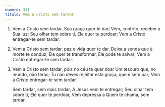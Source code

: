 ```yaml
---
numero: 331
titulo: Vem a Cristo sem tardar
---
```

1. Vem a Cristo sem tardar, Sua graça quer te dar;
   Vem, contrito, receber a Sua luz;
   Seu olhar tem sobre ti, Ele quer te perdoar;
   Vem a Cristo entregar-te sem tardar.

2. Vem a Cristo sem tardar, paz e vida quer te dar,
   Deixa a senda que à morte te conduz;
   Ele quer te transformar, Ele pode te salvar;
   Vem a Cristo entregar-te sem tardar.

3. Vem a Cristo sem tardar, pois no céu te quer doar
   Um tesouro que, no mundo, não terás;
   Tu não deves rejeitar esta graça, que é sem par;
   Vem a Cristo entregar-te sem tardar.

   Sem tardar, sem mais tardar,
   A Jesus vem te entregar;
   Seu olhar tem sobre ti, Ele quer te perdoar,
   Vem depressa a Quem te chama, sem tardar.
